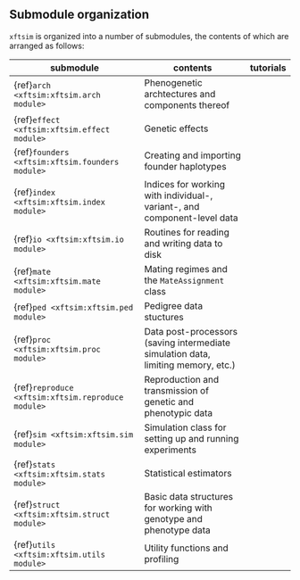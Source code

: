 ## Submodule organization


`xftsim` is organized into a number of submodules, the contents of which are arranged as follows:



|                     submodule                     |                                      contents                                     | tutorials |
| ------------------------------------------------- | --------------------------------------------------------------------------------- | --------- |
| {ref}`arch <xftsim:xftsim.arch module>`           | Phenogenetic archtectures and components thereof                                  |           |
| {ref}`effect <xftsim:xftsim.effect module>`       | Genetic effects                                                                   |           |
| {ref}`founders <xftsim:xftsim.founders module>`   | Creating and importing founder haplotypes                                         |           |
| {ref}`index <xftsim:xftsim.index module>`         | Indices for working with individual-, variant-, and component-level data          |           |
| {ref}`io <xftsim:xftsim.io module>`               | Routines for reading and writing data to disk                                     |           |
| {ref}`mate <xftsim:xftsim.mate module>`           | Mating regimes and the `MateAssignment` class                           |           |
| {ref}`ped <xftsim:xftsim.ped module>`             | Pedigree data stuctures                                                           |           |
| {ref}`proc <xftsim:xftsim.proc module>`           | Data post-processors (saving intermediate simulation data, limiting memory, etc.) |           |
| {ref}`reproduce <xftsim:xftsim.reproduce module>` | Reproduction and transmission of genetic and phenotypic data                      |           |
| {ref}`sim <xftsim:xftsim.sim module>`             | Simulation class for setting up and running experiments                           |           |
| {ref}`stats <xftsim:xftsim.stats module>`         | Statistical estimators                                                            |           |
| {ref}`struct <xftsim:xftsim.struct module>`       | Basic data structures for working with genotype and phenotype data                |           |
| {ref}`utils <xftsim:xftsim.utils module>`         | Utility functions and profiling                                                   |           |

